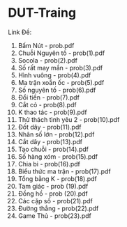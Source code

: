 # DUT-Traing

Link Đề: 
1. Bấm Nút - prob.pdf
2. Chuỗi Nguyên tố - prob(1).pdf
3. Socola - prob(2).pdf
4. Số rất may mắn - prob(3).pdf
5. Hình vuông - prob(4).pdf
6. Ma trận xoắn ốc - prob(5).pdf
7. Số nguyên tố - prob(6).pdf
8. Đổi tiền - prob(7).pdf
9. Cắt cỏ - prob(8).pdf
10. K thao tác - prob(9).pdf
11. Thử thách tình yêu 2 - prob(10).pdf
12. Đốt dây - prob(11).pdf
13. Nhân số lớn - prob(12).pdf
14. Cắt dây - prob(13).pdf
15. Tạo chuỗi - prob(14).pdf
16. Số hàng xóm - prob(15).pdf
17. Chia bi - prob(16).pdf
18. Biểu thức ma trận - prob(17).pdf
19. Tổng bằng K - prob(18).pdf
20. Tam giác - prob (19).pdf
21. Đồng hồ - prob (20).pdf
22. Các cặp số - prob(21).pdf
23. Đường thẳng - prob(22).pdf
24. Game Thủ - prob(23).pdf
